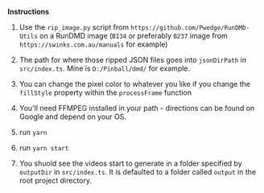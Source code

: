**Instructions**

1. Use the `rip_image.py` script from `https://github.com/Pwedge/RunDMD-Utils` on a RunDMD image (`B134` or preferably `B237` image from `https://swinks.com.au/manuals` for example)

2. The path for where those ripped JSON files goes into `jsonDirPath` in `src/index.ts`. Mine is `D:/Pinball/dmd/` for example.

3. You can change the pixel color to whatever you like if you change the `fillStyle` property within the `processFrame` function

4. You'll need FFMPEG installed in your path - directions can be found on Google and depend on your OS.

5. run `yarn`

6. run `yarn start`

7. You shuold see the videos start to generate in a folder specified by `outputDir` in `src/index.ts`. It is defaulted to a folder called `output` in the root project directory.